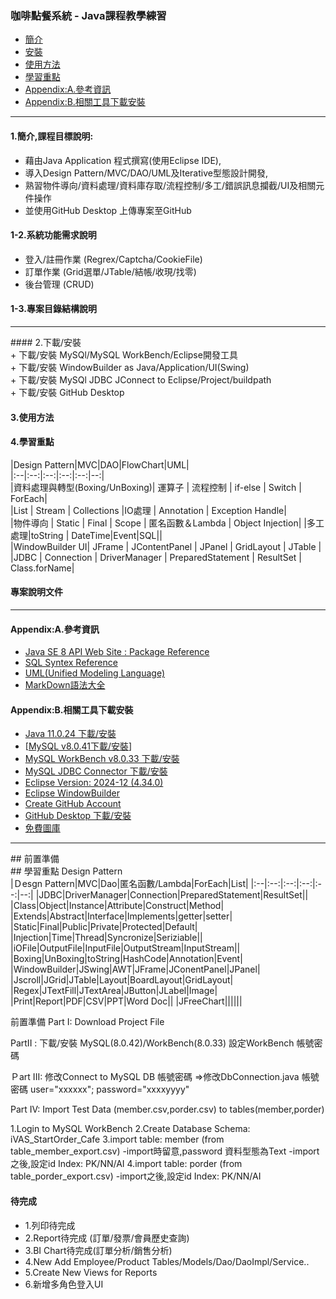 ### 咖啡點餐系統 - Java課程教學練習  <br>
- [簡介](####1.簡介,課程目標說明)  <br>
- [安裝](####2.下載/安裝)  
- [使用方法](####3.使用方法)  <br>
- [學習重點](####4.學習重點)  <br>
- [Appendix:A.參考資訊](####Appendix:A.參考資訊)  <br>
- [Appendix:B.相關工具下載安裝](Appendix:B.相關工具下載安裝)  <br>
<HR>

#### 1.簡介,課程目標說明:  <br>
+ 藉由Java Application 程式撰寫(使用Eclipse IDE),  <br>
+ 導入Design Pattern/MVC/DAO/UML及Iterative型態設計開發,  <br>
+ 熟習物件導向/資料處理/資料庫存取/流程控制/多工/錯誤訊息攔截/UI及相關元件操作  <br>
+ 並使用GitHub Desktop 上傳專案至GitHub  <br>
#### 1-2.系統功能需求說明  <br>
+ 登入/註冊作業 (Regrex/Captcha/CookieFile)  <br>
+ 訂單作業 (Grid選單/JTable/結帳/收現/找零)  <br>
+ 後台管理 (CRUD)  <br>
#### 1-3.專案目錄結構說明  <br>
<HR>
#### 2.下載/安裝  <br>
+ 下載/安裝 MySQl/MySQL WorkBench/Eclipse開發工具  <br>
+ 下載/安裝 WindowBuilder as Java/Application/UI(Swing)  <br>
+ 下載/安裝 MySQl JDBC JConnect to Eclipse/Project/buildpath  <br>
+ 下載/安裝 GitHub Desktop 

#### 3.使用方法  <br>
#### 4.學習重點  <br>
|Design Pattern|MVC|DAO|FlowChart|UML| <br>
|:--|:--:|:--:|:--:|:--:|--:|  <br>
|資料處理與轉型(Boxing/UnBoxing)| 運算子 | 流程控制 | if-else | Switch | ForEach| <br>
|List | Stream | Collections |IO處理 | Annotation | Exception Handle|  <br>
|物件導向 | Static | Final | Scope | 匿名函數＆Lambda | Object Injection|
|多工處理|toString | DateTime|Event|SQL||  <br>
|WindowBuilder UI| JFrame | JContentPanel | JPanel | GridLayout | JTable |  <br>
|JDBC | Connection | DriverManager | PreparedStatement | ResultSet | Class.forName|  <br>
#### 專案說明文件  <br>
<HR>

#### Appendix:A.參考資訊  <br>
+ [Java SE 8 API Web Site : Package Reference](https://docs.oracle.com/javase/8/docs/api/)  <br>
+ [SQL Syntex Reference](https://www.w3schools.com/)  <br>
+ [UML(Unified Modeling Language)](https://zh.wikipedia.org/zh-tw/%E7%BB%9F%E4%B8%80%E5%BB%BA%E6%A8%A1%E8%AF%AD%E8%A8%80)  <br>
+ [MarkDown語法大全](https://hackmd.io/@eMP9zQQ0Qt6I8Uqp2Vqy6w/SyiOheL5N/%2FBVqowKshRH246Q7UDyodFA)  <br>

#### Appendix:B.相關工具下載安裝  <br>
+ [Java 11.0.24 下載/安裝](https://www.oracle.com/tw/java/technologies/javase/jdk11-archive-downloads.html)
+ [[MySQL v8.0.41下載/安裝](https://dev.mysql.com/downloads/mysql/8.0.html)]  <br>
+ [MySQL WorkBench v8.0.33 下載/安裝](https://dev.mysql.com/downloads/workbench/) <br>
+ [MySQL JDBC Connector 下載/安裝](https://downloads.mysql.com/archives/c-j/)  <br>
+ [Eclipse Version: 2024-12 (4.34.0)](https://www.eclipse.org/downloads/)  <br>
+ [Eclipse WindowBuilder](https://projects.eclipse.org/projects/tools.windowbuilder/downloads)  <br>
+ [Create GitHub Account](https://github.com/) <br>
+ [GitHub Desktop 下載/安裝](https://desktop.github.com/download/)  <br>
+ [免費圖庫](https://www.iconarchive.com/)  <br>

<HR>
## 前置準備  <br>
## 學習重點 Design Pattern <br>
|Ｄesgn Pattern|MVC|Dao|匿名函數/Lambda|ForEach|List|
|:--|:--:|:--:|:--:|:--:|--:|
|JDBC|DriverManager|Connection|PreparedStatement|ResultSet||
|Class|Object|Instance|Attribute|Construct|Method|
|Extends|Abstract|Interface|Implements|getter|setter|
|Static|Final|Public|Private|Protected|Default|
|Injection|Time|Thread|Syncronize|Seriziable||
|iOFile|OutputFile|InputFile|OutputStream|InputStream||
|Boxing|UnBoxing|toString|HashCode|Annotation|Event|
|WindowBuilder|JSwing|AWT|JFrame|JConentPanel|JPanel|
|Jscroll|JGrid|JTable|Layout|BoardLayout|GridLayout|
|Regex|JTextFill|JTextArea|JButton|JLabel|Image|
|Print|Report|PDF|CSV|PPT|Word Doc||
|JFreeChart||||||

前置準備
Part I: Download Project File

PartII : 
下載/安裝 MySQL(8.0.42)/WorkBench(8.0.33)
設定WorkBench 帳號密碼

Ｐart III:
修改Connect to MySQL DB 帳號密碼
=>修改DbConnection.java 帳號密碼
user="xxxxxx";
password="xxxxyyyy"

Part IV:
Import Test Data (member.csv,porder.csv) to tables(member,porder)

1.Login to MySQL WorkBench
2.Create Database Schema: iVAS_StartOrder_Cafe
3.import table: member   (from table_member_export.csv)
-import時留意,password 資料型態為Text
-import之後,設定id Index: PK/NN/AI
4.import table: porder   (from table_porder_export.csv)
-import之後,設定id Index: PK/NN/AI



#### 待完成
+ 1.列印待完成
+ 2.Report待完成 (訂單/發票/會員歷史查詢)
+ 3.BI Chart待完成(訂單分析/銷售分析)
+ 4.New Add Employee/Product Tables/Models/Dao/DaoImpl/Service..
+ 5.Create New Views for Reports
+ 6.新增多角色登入UI

